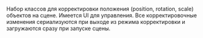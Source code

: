 Набор классов для корректировки положения (position, rotation, scale) объектов на сцене.
Имеется UI для управления.
Все корректировочные изменения сериализуются при выходе из режима корректировки и загружаются сразу при запуске сцены.